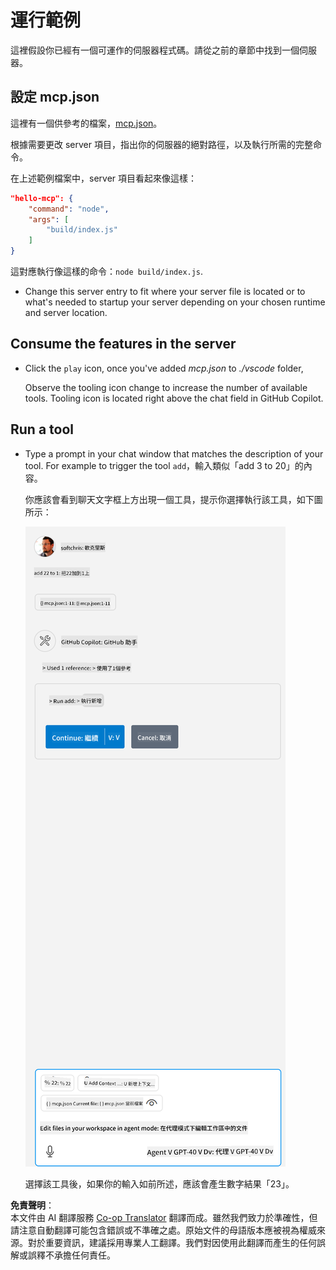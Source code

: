 <!--
CO_OP_TRANSLATOR_METADATA:
{
  "original_hash": "a91ca54debdfb015649e4786545694b3",
  "translation_date": "2025-06-17T15:22:23+00:00",
  "source_file": "03-GettingStarted/04-vscode/solution/README.md",
  "language_code": "hk"
}
-->
# 運行範例

這裡假設你已經有一個可運作的伺服器程式碼。請從之前的章節中找到一個伺服器。

## 設定 mcp.json

這裡有一個供參考的檔案，[mcp.json](../../../../../03-GettingStarted/04-vscode/solution/mcp.json)。

根據需要更改 server 項目，指出你的伺服器的絕對路徑，以及執行所需的完整命令。

在上述範例檔案中，server 項目看起來像這樣：

```json
"hello-mcp": {
    "command": "node",
    "args": [
        "build/index.js"
    ]
}
```

這對應執行像這樣的命令：`node build/index.js`.

- Change this server entry to fit where your server file is located or to what's needed to startup your server depending on your chosen runtime and server location.

## Consume the features in the server

- Click the `play` icon, once you've added *mcp.json* to *./vscode* folder,

    Observe the tooling icon change to increase the number of available tools. Tooling icon is located right above the chat field in GitHub Copilot.

## Run a tool

- Type a prompt in your chat window that matches the description of your tool. For example to trigger the tool `add`，輸入類似「add 3 to 20」的內容。

    你應該會看到聊天文字框上方出現一個工具，提示你選擇執行該工具，如下圖所示：

    ![VS Code 指示它想執行工具](../../../../../translated_images/vscode-agent.d5a0e0b897331060518fe3f13907677ef52b879db98c64d68a38338608f3751e.hk.png)

    選擇該工具後，如果你的輸入如前所述，應該會產生數字結果「23」。

**免責聲明**：  
本文件由 AI 翻譯服務 [Co-op Translator](https://github.com/Azure/co-op-translator) 翻譯而成。雖然我們致力於準確性，但請注意自動翻譯可能包含錯誤或不準確之處。原始文件的母語版本應被視為權威來源。對於重要資訊，建議採用專業人工翻譯。我們對因使用此翻譯而產生的任何誤解或誤釋不承擔任何責任。